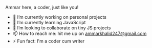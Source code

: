Ammar here, a coder, just like you!

- 🔭 I’m currently working on personal projects
- 🌱 I’m currently learning JavaScript
- 👯 I’m looking to collaborate on tiny JS projects
- 📫 How to reach me: hit me up on ammarkhalid247@gmail.com
- ⚡ Fun fact: I'm a coder cum writer


